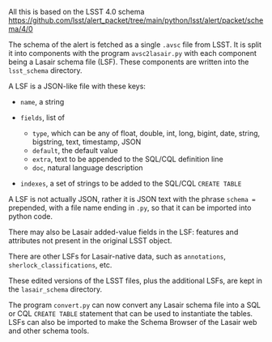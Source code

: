 All this is based on the LSST 4.0 schema
https://github.com/lsst/alert_packet/tree/main/python/lsst/alert/packet/schema/4/0

The schema of the alert is fetched as a single `.avsc` file from LSST.
It is split it into components with the program `avsc2lasair.py`
with each component being a Lasair schema file (LSF).
These components are written into the `lsst_schema` directory.

A LSF is a JSON-like file with these keys:
- `name`, a string
- `fields`, list of
    - `type`, which can be any of float, double, int, long, bigint, date, string, bigstring, text, timestamp, JSON
    - `default`, the default value
    - `extra`, text to be appended to the SQL/CQL definition line
    - `doc`, natural language description

- `indexes`, a set of strings to be added to the SQL/CQL `CREATE TABLE`

A LSF is not actually JSON, rather it is JSON text with the phrase `schema = ` prepended,
with a file name ending in `.py`, so that it can be imported into python code.

There may also be Lasair added-value fields in the LSF: features and
attributes not present in the original LSST object.

There are other LSFs for Lasair-native data, such as `annotations`, 
`sherlock_classifications`, etc.

These edited versions of the LSST files, plus the additional LSFs, 
are kept in the `lasair_schema` directory.

The program `convert.py` can now convert any Lasair schema file into a SQL or CQL 
`CREATE TABLE` statement that can be used to instantiate the tables. LSFs can also be imported
to make the Schema Browser of the Lasair web and other schema tools.
